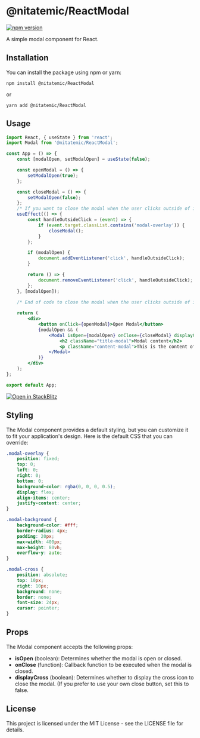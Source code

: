 # @nitatemic/ReactModal

[![npm version](https://img.shields.io/npm/v/@nitatemic/reactmodal.svg)](https://www.npmjs.com/package/@nitatemic/reactmodal)

A simple modal component for React.

## Installation

You can install the package using npm or yarn:

```
npm install @nitatemic/ReactModal
```
or
```
yarn add @nitatemic/ReactModal
```

## Usage

```jsx
import React, { useState } from 'react';
import Modal from '@nitatemic/ReactModal';

const App = () => {
    const [modalOpen, setModalOpen] = useState(false);

    const openModal = () => {
        setModalOpen(true);
    };

    const closeModal = () => {
        setModalOpen(false);
    };
    /* If you want to close the modal when the user clicks outside of it, you can use the following code: */
    useEffect(() => {
        const handleOutsideClick = (event) => {
            if (event.target.classList.contains('modal-overlay')) {
                closeModal();
            }
        };

        if (modalOpen) {
            document.addEventListener('click', handleOutsideClick);
        }

        return () => {
            document.removeEventListener('click', handleOutsideClick);
        };
    }, [modalOpen]);

    /* End of code to close the modal when the user clicks outside of it */
    
    return (
        <div>
            <button onClick={openModal}>Open Modal</button>
            {modalOpen && (
                <Modal isOpen={modalOpen} onClose={closeModal} displayCross={true}>
                    <h2 className="title-modal">Modal content</h2>
                    <p className="content-modal">This is the content of the modal.</p>
                </Modal>
            )}
        </div>
    );
};

export default App;

```

[![Open in StackBlitz](https://developer.stackblitz.com/img/open_in_stackblitz.svg)](https://stackblitz.com/edit/nitatemicreactmodal?file=src%2FApp.jsx)

## Styling

The Modal component provides a default styling, but you can customize it to fit your application's design. Here is the
default CSS that you can override:

```css
.modal-overlay {
    position: fixed;
    top: 0;
    left: 0;
    right: 0;
    bottom: 0;
    background-color: rgba(0, 0, 0, 0.5);
    display: flex;
    align-items: center;
    justify-content: center;
}

.modal-background {
    background-color: #fff;
    border-radius: 4px;
    padding: 20px;
    max-width: 400px;
    max-height: 80vh;
    overflow-y: auto;
}

.modal-cross {
    position: absolute;
    top: 10px;
    right: 10px;
    background: none;
    border: none;
    font-size: 24px;
    cursor: pointer;
}
```

## Props

The Modal component accepts the following props:

 - **isOpen** (boolean): Determines whether the modal is open or closed.
 - **onClose** (function): Callback function to be executed when the modal is closed.
 - **displayCross** (boolean): Determines whether to display the cross icon to close the modal. (If you prefer to use your own close button, set this to false.

## License

This project is licensed under the MIT License - see the LICENSE file for details.
